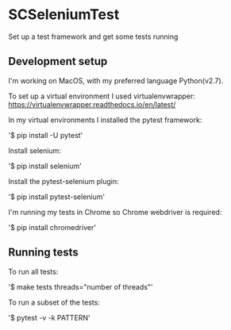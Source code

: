 # SCSeleniumTest
Set up a test framework and get some tests running


## Development setup
I'm working on MacOS, with my preferred language Python(v2.7).

To set up a virtual environment I used virtualenvwrapper:
https://virtualenvwrapper.readthedocs.io/en/latest/

In my virtual environments I installed the pytest framework:

'$ pip install -U pytest'

Install selenium:

'$ pip install selenium'

Install the pytest-selenium plugin:

'$ pip install pytest-selenium'

I'm running my tests in Chrome so Chrome webdriver is required:

'$ pip install chromedriver'


## Running tests
To run all tests:

'$ make tests threads="number of threads"'

To run a subset of the tests:

'$ pytest -v -k PATTERN'
